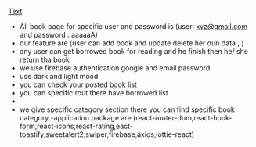 [Text](https://libraryan.netlify.app)
- All book page for specific user and password is (user: xyz@gmail.com and password : aaaaaA)
- our feature are (user can add book and update delete her oun data , )
- any user can get borrowed book for reading and he finish then he/ she return tha book
- we use firebase authentication google and email password 
- use dark and light mood
- you can check your posted book list 
- you can specific rout there have borrowed list 
-
- we give specific category section there you can find specific book category
-application package are (react-router-dom,react-hook-form,react-icons,react-rating,eact-toastify,sweetalert2,swiper,firebase,axios,lottie-react)